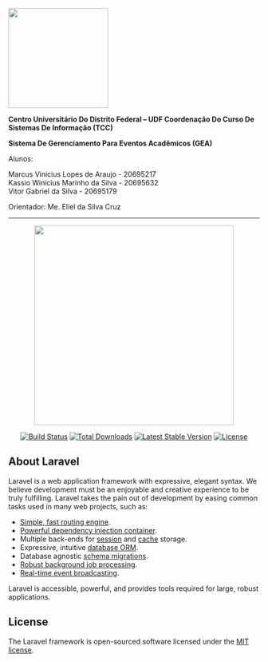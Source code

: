 <p align="left"><a href="https://www.udf.edu.br/" target="_blank"><img src="https://1.bp.blogspot.com/-9aC459woiiI/X2VYD8qyhJI/AAAAAAAAX9w/BrV6Lm8rqG0yC6mP2EINX8KSGbunYqXnQCLcBGAsYHQ/w1200-h630-p-k-no-nu/udf2.png" width="200"></a></p>

<b>Centro Universitário Do Distrito Federal – UDF Coordenação Do Curso De Sistemas De Informação (TCC)</b>


<b>Sistema De Gerenciamento Para Eventos Acadêmicos (GEA)</b>


Alunos: 

Marcus Vinicius Lopes de Araujo - 20695217 <br>
Kassio Winicius Marinho da Silva - 20695632 <br>
Vitor Gabriel da Silva - 20695179 <br>

Orientador: Me. Eliel da Silva Cruz

<hr>

<p align="center"><a href="https://laravel.com" target="_blank"><img src="https://raw.githubusercontent.com/laravel/art/master/logo-lockup/5%20SVG/2%20CMYK/1%20Full%20Color/laravel-logolockup-cmyk-red.svg" width="400"></a></p>

<p align="center">
<a href="https://travis-ci.org/laravel/framework"><img src="https://travis-ci.org/laravel/framework.svg" alt="Build Status"></a>
<a href="https://packagist.org/packages/laravel/framework"><img src="https://img.shields.io/packagist/dt/laravel/framework" alt="Total Downloads"></a>
<a href="https://packagist.org/packages/laravel/framework"><img src="https://img.shields.io/packagist/v/laravel/framework" alt="Latest Stable Version"></a>
<a href="https://packagist.org/packages/laravel/framework"><img src="https://img.shields.io/packagist/l/laravel/framework" alt="License"></a>
</p>

## About Laravel

Laravel is a web application framework with expressive, elegant syntax. We believe development must be an enjoyable and creative experience to be truly fulfilling. Laravel takes the pain out of development by easing common tasks used in many web projects, such as:

- [Simple, fast routing engine](https://laravel.com/docs/routing).
- [Powerful dependency injection container](https://laravel.com/docs/container).
- Multiple back-ends for [session](https://laravel.com/docs/session) and [cache](https://laravel.com/docs/cache) storage.
- Expressive, intuitive [database ORM](https://laravel.com/docs/eloquent).
- Database agnostic [schema migrations](https://laravel.com/docs/migrations).
- [Robust background job processing](https://laravel.com/docs/queues).
- [Real-time event broadcasting](https://laravel.com/docs/broadcasting).

Laravel is accessible, powerful, and provides tools required for large, robust applications.




## License

The Laravel framework is open-sourced software licensed under the [MIT license](https://opensource.org/licenses/MIT).


